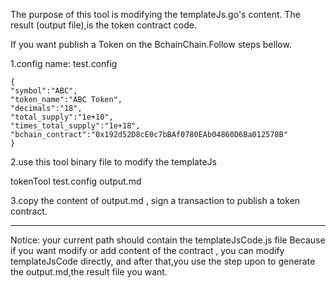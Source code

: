 The purpose of this tool is modifying the templateJs.go's content.
The result (output file),is the token contract code.

If you want publish a Token on the BchainChain.Follow steps bellow.

1.config
name: test.config

	{
	"symbol":"ABC",
	"token_name":"ABC Token",
	"decimals":"18",
	"total_supply":"1e+10",
	"times_total_supply":"1e+18",
	"bchain_contract":"0x192d52D8cE0c7bBAf0780EAb04860D6Ba012578B"
	}

2.use this tool binary file to modify the templateJs

tokenTool  test.config  output.md

3.copy the content of output.md , sign a transaction to publish a token contract.

*******************************
Notice:
your current path should contain the templateJsCode.js file
Because if you want modify or add content of the contract , you can modify templateJsCode directly,
and after that,you use the step upon to generate the output.md,the result file you want.